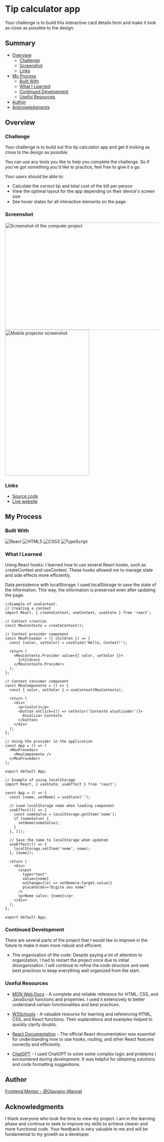 # Tip calculator app

Your challenge is to build this interactive card details form and make it look as close as possible to the design.

## Summary

- [Overview](#overview)
  - [Challenge](#challenge)
  - [Screenshot](#screenshot)
  - [Links](#links)
- [My Process](#my-process)
  - [Built With](#built-with)
  - [What I Learned](#what-i-learned)
  - [Continued Development](#continued-development)
  - [Useful Resources](#useful-resources)
- [Author](#author)
- [Acknowledgments](#acknowledgments)

## Overview

### Challenge

Your challenge is to build out this tip calculator app and get it looking as close to the design as possible.

You can use any tools you like to help you complete the challenge. So if you've got something you'd like to practice, feel free to give it a go.

Your users should be able to:

- Calculate the correct tip and total cost of the bill per person
- View the optimal layout for the app depending on their device's screen size
- See hover states for all interactive elements on the page

### Screenshot

<img src="./src/images/display-desktop.png" alt="Screenshot of the computer project" width="700" height="350">
<img src="./src/images/display-mobile.png" alt="Mobile projector screenshot" width="275" height="475">

### Links

- [Source code](https://github.com/Otaviano-Manoel/interactive_card_details_form)
- [Live website](https://otaviano-manoel.github.io/interactive_card_details_form/)

## My Process

### Built With

![React](https://img.shields.io/badge/-ReactJs-61DAFB?logo=react&logoColor=white&style=for-the-badge)
![HTML5](https://img.shields.io/badge/-HTML5-E34F26?logo=html5&logoColor=white&style=for-the-badge)
![CSS3](https://img.shields.io/badge/-CSS3-1572B6?logo=css3&logoColor=white&style=for-the-badge)
![TypeScript](https://img.shields.io/badge/-TypeScript-007ACC?logo=typescript&logoColor=white&style=for-the-badge)

### What I Learned

Using React hooks: I learned how to use several React hooks, such as createContext and useContext. These hooks allowed me to manage state and side effects more efficiently.

Data persistence with localStorage: I used localStorage to save the state of the information. This way, the information is preserved even after updating the page.

```tsx
//Example of useContext.
// Creating a context
import React, { createContext, useContext, useState } from 'react';

// Context creation
const MeuContexto = createContext();

// Context provider component
const MeuProvedor = ({ children }) => {
  const [valor, setValor] = useState('Hello, Context!');

  return (
    <MeuContexto.Provider value={{ valor, setValor }}>
      {children}
    </MeuContexto.Provider>
  );
};

// Context consumer component
const MeuComponente = () => {
  const { valor, setValor } = useContext(MeuContexto);

  return (
    <div>
      <p>{valor}</p>
      <button onClick={() => setValor('Contexto atualizado!')}>
        Atualizar Contexto
      </button>
    </div>
  );
};

// Using the provider in the application
const App = () => (
  <MeuProvedor>
    <MeuComponente />
  </MeuProvedor>
);

export default App;
```

```tsx
// Example of using localStorage
import React, { useState, useEffect } from 'react';

const App = () => {
  const [nome, setNome] = useState('');

  // Load localStorage name when loading component
  useEffect(() => {
    const nomeSalvo = localStorage.getItem('nome');
    if (nomeSalvo) {
      setNome(nomeSalvo);
    }
  }, []);

  // Save the name to localStorage when updated
  useEffect(() => {
    localStorage.setItem('nome', nome);
  }, [nome]);

  return (
    <div>
      <input
        type="text"
        value={nome}
        onChange={(e) => setNome(e.target.value)}
        placeholder="Digite seu nome"
      />
      <p>Nome salvo: {nome}</p>
    </div>
  );
};

export default App;
```

### Continued Development

There are several parts of the project that I would like to improve in the future to make it even more robust and efficient.

- The organization of the code: Despite paying a lot of attention to organization, I had to restart the project once due to initial disorganization. I will continue to refine the code structure and seek best practices to keep everything well organized from the start.

### Useful Resources

- [MDN Web Docs](https://developer.mozilla.org/) - A complete and reliable reference for HTML, CSS, and JavaScript functions and properties. I used it extensively to better understand certain functionalities and best practices.

- [W3Schools](https://www.w3schools.com/) - A valuable resource for learning and referencing HTML, CSS, and React functions. Their explanations and examples helped to quickly clarify doubts.

- [React Documentation](https://reactjs.org/docs/getting-started.html) - The official React documentation was essential for understanding how to use hooks, routing, and other React features correctly and efficiently.

- [ChatGPT](https://www.openai.com/chatgpt) - I used ChatGPT to solve some complex logic and problems I encountered during development. It was helpful for obtaining solutions and code formatting suggestions.

## Author

[Frontend Mentor - @Otaviano-Manoel](https://www.frontendmentor.io/profile/Otaviano-Manoel)

## Acknowledgments

I thank everyone who took the time to view my project. I am in the learning phase and continue to seek to improve my skills to achieve clearer and more functional code. Your feedback is very valuable to me and will be fundamental to my growth as a developer.
